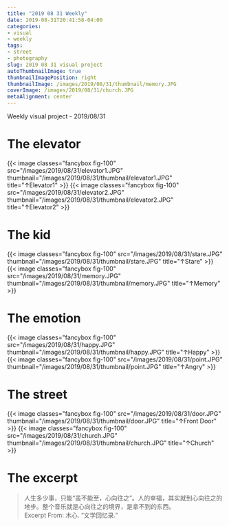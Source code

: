 ```yaml
---
title: "2019 08 31 Weekly"
date: 2019-08-31T20:41:58-04:00
categories:
- visual
- weekly
tags:
- street
- photography
slug: 2019 08 31 visual project
autoThumbnailImage: true
thumbnailImagePosition: right
thumbnailImage: /images/2019/08/31/thumbnail/memory.JPG
coverImage: /images/2019/08/31/church.JPG
metaAlignment: center
---
```


Weekly visual project - 2019/08/31
<!--more-->
<!-- toc -->

# The elevator
{{< image classes="fancybox fig-100" src="/images/2019/08/31/elevator1.JPG" thumbnail="/images/2019/08/31/thumbnail/elevator1.JPG" title="↑Elevator1" >}}
{{< image classes="fancybox fig-100" src="/images/2019/08/31/elevator2.JPG" thumbnail="/images/2019/08/31/thumbnail/elevator2.JPG" title="↑Elevator2" >}}

# The kid
{{< image classes="fancybox fig-100" src="/images/2019/08/31/stare.JPG" thumbnail="/images/2019/08/31/thumbnail/stare.JPG" title="↑Stare" >}}
{{< image classes="fancybox fig-100" src="/images/2019/08/31/memory.JPG" thumbnail="/images/2019/08/31/thumbnail/memory.JPG" title="↑Memory" >}}

# The emotion
{{< image classes="fancybox fig-100" src="/images/2019/08/31/happy.JPG" thumbnail="/images/2019/08/31/thumbnail/happy.JPG" title="↑Happy" >}}
{{< image classes="fancybox fig-100" src="/images/2019/08/31/point.JPG" thumbnail="/images/2019/08/31/thumbnail/point.JPG" title="↑Angry" >}}

# The street
{{< image classes="fancybox fig-100" src="/images/2019/08/31/door.JPG" thumbnail="/images/2019/08/31/thumbnail/door.JPG" title="↑Front Door" >}}
{{< image classes="fancybox fig-100" src="/images/2019/08/31/church.JPG" thumbnail="/images/2019/08/31/thumbnail/church.JPG" title="↑Church" >}}

# The excerpt
>人生多少事，只能“虽不能至，心向往之”。人的幸福，其实就到心向往之的地步。整个音乐就是心向往之的境界，是拿不到的东西。   
Excerpt From: 木心. “文学回忆录.” 